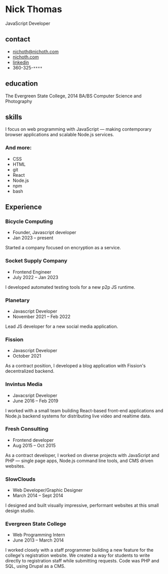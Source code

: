 # Nick Thomas
JavaScript Developer

<div class="col-left">

## contact
* nichoth@nichoth.com
* [nichoth.com](https://nichoth.com/)
* [linkedin](https://www.linkedin.com/in/nichoth/)
* 360-325-`****`

## education
The Evergreen State College, 2014
BA/BS Computer Science and Photography

## skills
I focus on web programming with JavaScript — making contemporary browser applications and scalable Node.js services.
### And more:
* CSS
* HTML
* git
* React
* Node.js
* npm
* bash
</div>

<div class="col-right">

## Experience

### Bicycle Computing
* Founder, Javascript developer
* Jan 2023 &ndash; present

Started a company focused on encryption as a service.

### Socket Supply Company
* Frontend Engineer
* July 2022 &ndash; Jan 2023

<?xml version="1.0" encoding="utf-8"?>

I developed automated testing tools for a new p2p JS runtime.

### Planetary
* Javascript Developer
* November 2021 &ndash; Feb 2022

Lead JS developer for a new social media application.

### Fission
* Javascript Developer
* October 2021

As a contract position, I developed a blog application with Fission's
decentralized backend.

### Invintus Media
* Javacsript Developer
* June 2016 &ndash; Feb 2019

I worked with a small team building React-based front-end applications and
Node.js backend systems for distributing live video and realtime data.

### Fresh Consulting
* Frontend developer
* Aug 2015 &ndash; Oct 2015

As a contract developer, I worked on diverse projects with JavaScript and
PHP &mdash; single page apps, Node.js command line tools, and CMS driven
websites.

### SlowClouds
* Web Developer/Graphic Designer
* March 2014 &ndash; Sept 2014

I designed and built visually impressive, performant websites at this small
design studio.

### Evergreen State College
* Web Programming Intern
* June 2013 &ndash; March 2014

I worked closely with a staff programmer building a new feature for the
college's registration website. We created a way for students to write directly
to registration staff while submitting requests. Code was PHP and SQL, using
Drupal as a CMS.
</div>

